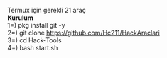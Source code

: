 Termux için gerekli 21 araç
<br><b>Kurulum</b><br>
1=) pkg install git -y<br>
2=) git clone https://github.com/Hc211/HackAraclari<br>
3=) cd Hack-Tools<br>
4=) bash start.sh
